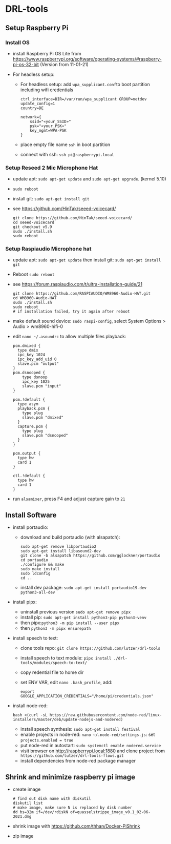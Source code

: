 # DRL-tools



## Setup Raspberry Pi

### Install OS

* install Raspberry Pi OS Lite from https://www.raspberrypi.org/software/operating-systems/#raspberry-pi-os-32-bit (Version from 11-01-21)

* For headless setup:

  * For headless setup: add `wpa_supplicant.conf`to boot partition including wifi credentials

    ```
    ctrl_interface=DIR=/var/run/wpa_supplicant GROUP=netdev
    update_config=1
    country=DE
    
    network={
        ssid="«your_SSID»"
        psk="«your_PSK»"
        key_mgmt=WPA-PSK
    }
    ```

  * place empty file name `ssh` in boot partition

  * connect with ssh: `ssh pi@raspberrypi.local`

### Setup Reseed 2 Mic Microphone Hat

* update apt: `sudo apt-get update` and `sudo apt-get upgrade`. (kernel 5.10)

* `sudo reboot`

* install git: `sudo apt-get install git`

* see https://github.com/HinTak/seeed-voicecard/

  ```
  git clone https://github.com/HinTak/seeed-voicecard/
  cd seeed-voicecard
  git checkout v5.9
  sudo ./install.sh
  sudo reboot
  ```

### Setup Raspiaudio Microphone hat

* update apt: `sudo apt-get update` then install git: `sudo apt-get install git`

* Reboot `sudo reboot`

* see https://forum.raspiaudio.com/t/ultra-installation-guide/21

  ```
  git clone https://github.com/RASPIAUDIO/WM8960-Audio-HAT.git
  cd WM8960-Audio-HAT
  sudo ./install.sh
  sudo reboot
  # if installation failed, try it again after reboot
  ```

* make default sound device: `sudo raspi-config`, select System Options > Audio > wm8960-hifi-0
* edit `nano ~/.asoundrc` to allow multiple files playback:
  ```
  pcm.dmixed {
    type dmix
    ipc_key 1024
    ipc_key_add_uid 0
    slave.pcm "output"
  }
  pcm.dsnooped {
      type dsnoop
      ipc_key 1025
      slave.pcm "input"
  }
  
  pcm.!default {
    type asym
    playback.pcm {
      type plug
      slave.pcm "dmixed"
    }
    capture.pcm {
      type plug
      slave.pcm "dsnooped"
    }
  }
  
  pcm.output {
    type hw
    card 1
  }
  
  ctl.!default {
    type hw
    card 1
  }
  ```
* run `alsamixer`, press F4 and adjust capture gain to `21`

## Install Software

* install portaudio:

  * download and build portaudio (with alsapatch):

    ```
    sudo apt-get remove libportaudio2
    sudo apt-get install libasound2-dev
    git clone -b alsapatch https://github.com/gglockner/portaudio
    cd portaudio
    ./configure && make
    sudo make install
    sudo ldconfig
    cd ..
    ```

  * install dev package: `sudo apt-get install portaudio19-dev python3-all-dev`

* install pipx:

  * uninstall previous version `sudo apt-get remove pipx`
  * install pip: `sudo apt-get install python3-pip python3-venv`
  *  then pipx:`python3 -m pip install --user pipx`
  * then `python3 -m pipx ensurepath`

* install speech to text:

  * clone tools repo: `git clone https://github.com/lutzer/drl-tools`

  * install speech to text module: `pipx install ./drl-tools/modules/speech-to-text/`

  * copy redential file to home dir

  * set ENV VAR, edit `nano .bash_profile`, add:

    ```
    export GOOGLE_APPLICATION_CREDENTIALS="/home/pi/credentials.json"
    ```

* install node-red: 

  ```
  bash <(curl -sL https://raw.githubusercontent.com/node-red/linux-installers/master/deb/update-nodejs-and-nodered)
  ```

  * install speech synthesis: `sudo apt-get install festival`
  * enable projects in node-red: `nano ~/.node-red/settings.js`: set `projects.enabled = true`
  * put node-red in autostart: `sudo systemctl enable nodered.service`
  * visit browser on http://raspberrypi.local:1880 and clone project from ` https://github.com/lutzer/drl-tools-flows.git`
  * install dependencies from node-red package manager



## Shrink and minimize raspberry pi image

* create image
  ```
  # find out disk name with diskutil
  diskutil list
  # make image, make sure N is replaced by disk number
  dd bs=32m if=/dev/rdiskN of=quasselstrippe_image_v0.1_02-06-2021.dmg
  ```

* shrink image with https://github.com/thhan/Docker-PiShrink
* zip image

